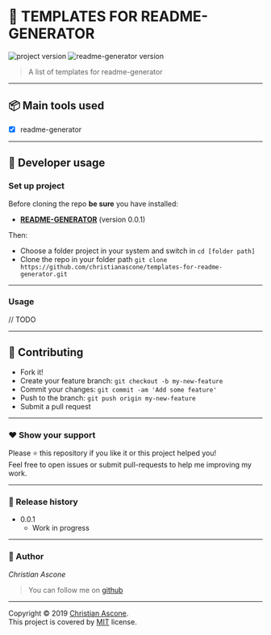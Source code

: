 # **:triangular_flag_on_post: TEMPLATES FOR README-GENERATOR**

![project version](https://img.shields.io/badge/project-0.0.1-brightgreen.svg)
![readme-generator version](https://img.shields.io/badge/readme_generator-0.0.1-brightgreen.svg)

> A list of templates for readme-generator

---

## **:package: Main tools used**

- [x] readme-generator

---

## **:wrench: Developer usage**

### **Set up project**

Before cloning the repo **be sure** you have installed:

- [**README-GENERATOR**](https://github.com/ibbatta/readme-generator) (version 0.0.1)

Then:

- Choose a folder project in your system and switch in `cd [folder path]`
- Clone the repo in your folder path `git clone https://github.com/christianascone/templates-for-readme-generator.git`

---

### **Usage**

// TODO


---


## **:handshake: Contributing**

- Fork it!
- Create your feature branch: `git checkout -b my-new-feature`
- Commit your changes: `git commit -am 'Add some feature'`
- Push to the branch: `git push origin my-new-feature`
- Submit a pull request

---



### **:heart: Show your support**

Please :star: this repository if you like it or this project helped you!\
Feel free to open issues or submit pull-requests to help me improving my work.


---

### **:scroll: Release history**

* 0.0.1
    * Work in progress

---

### **:robot: Author**

_*Christian Ascone*_

> You can follow me on
[github](https://github.com/christianascone)

---

Copyright © 2019 [Christian Ascone](https://github.com/christianascone).\
This project is covered by [MIT](https://github.com/christianascone/templates-for-readme-generator/blob/master/LICENSE) license.